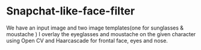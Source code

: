 # Snapchat-like-face-filter 
We have an input image and two image templates(one for sunglasses & moustache ) 
I overlay the eyeglasses and moustache on the given character using Open CV and Haarcascade for frontal face, eyes and nose.
